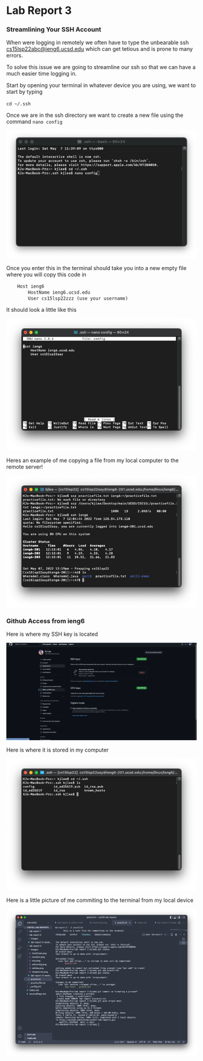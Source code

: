 # Lab Report 3
### Streamlining Your SSH Account

When were logging in remotely we often have to type the unbearable ssh cs15lsp22abc@ieng6.ucsd.edu which can get tetious and is prone to many errors.

To solve this issue we are going to streamline our ssh so that we can have a much easier time logging in.

Start by opening your terminal in whatever device you are using, we want to start by typing 

`cd ~/.ssh`

Once we are in the ssh directory we want to create a new file using the command 
`nano config`

![image](images/sshconfig.png)


Once you enter this in the terminal should take you into a new empty file where you will copy this code in 
```
    Host ieng6
        HostName ieng6.ucsd.edu
        User cs15lsp22zzz (use your username)
```
It should look a little like this

![image](images/hostCode.png)

Heres an example of me copying a file from my local computer to the remote server!

![image](images/scp.png)


### Github Access from ieng6

Here is where my SSH key is located

![image](images/sshkey.png)

Here is where it is stored in my computer

![image](images/location.png)

Here is a little picture of me commiting to the terminal from my local device

![image](images/committingLocally.png)